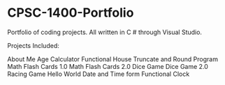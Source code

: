 # CPSC-1400-Portfolio
Portfolio of coding projects. All written in C # through Visual Studio.

Projects Included:

About Me
Age Calculator
Functional House
Truncate and Round Program
Math Flash Cards 1.0
Math Flash Cards 2.0
Dice Game
Dice Game 2.0
Racing Game
Hello World
Date and Time form
Functional Clock
